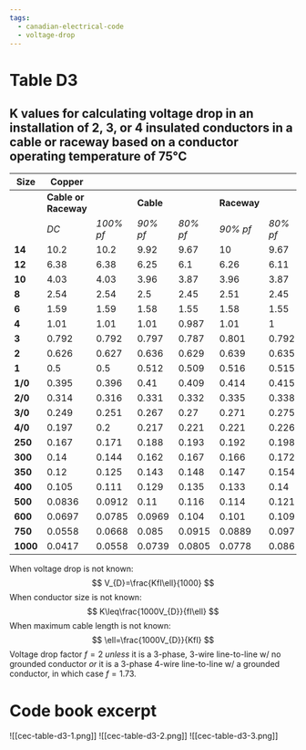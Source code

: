 ```yaml
---
tags:
  - canadian-electrical-code
  - voltage-drop
---
```

# Table D3
## K values for calculating voltage drop in an installation of 2, 3, or 4 insulated conductors in a cable or raceway based on a conductor operating temperature of 75°C

| Size                 | Copper |           |          |             |          |                      | Aluminum |           |          |             |          |          |
| -------------------- | ------ | --------- | -------- | ----------- | -------- | -------------------- | -------- | --------- | -------- | ----------- | -------- | -------- |
| | **Cable or Raceway** |        | **Cable** |          | **Raceway** |          | **Cable or Raceway** |          | **Cable** |          | **Raceway** |          |          |
|                      | *DC*   | *100% pf* | *90% pf* | *80% pf*    | *90% pf* | *80% pf*             | *DC*     | *100% pf* | *90% pf* | *80% pf*    | *90% pf* | *80% pf* |
| **14**               | 10.2   | 10.2      | 9.92     | 9.67        | 10       | 9.67                 | -        | -         | -        | -           | -        | -        |
| **12**               | 6.38   | 6.38      | 6.25     | 6.1         | 6.26     | 6.11                 | 10.5     | 10.5      | 10.3     | 10          | 10.3     | 9.99     |
| **10**               | 4.03   | 4.03      | 3.96     | 3.87        | 3.96     | 3.87                 | 6.58     | 3.87      | 6.58     | 6.58        | 6.44     | 6.28     |
| **8**                | 2.54   | 2.54      | 2.5      | 2.45        | 2.51     | 2.45                 | 4.14     | 2.45      | 4.14     | 4.14        | 4.07     | 3.97     |
| **6**                | 1.59   | 1.59      | 1.58     | 1.55        | 1.58     | 1.55                 | 2.62     | 1.55      | 2.62     | 2.62        | 2.58     | 2.53     |
| **4**                | 1.01   | 1.01      | 1.01     | 0.987       | 1.01     | 1                    | 1.65     | 1         | 1.65     | 1.65        | 1.63     | 1.61     |
| **3**                | 0.792  | 0.792     | 0.797    | 0.787       | 0.801    | 0.792                | 1.3      | 0.792     | 1.3      | 1.3         | 1.27     | 1.3      |
| **2**                | 0.626  | 0.627     | 0.636    | 0.629       | 0.639    | 0.635                | 1.04     | 0.634     | 1.04     | 1.04        | 1.04     | 1.03     |
| **1**                | 0.5    | 0.5       | 0.512    | 0.509       | 0.516    | 0.515                | 0.82     | 0.515     | 0.82     | 0.82        | 0.823    | 0.818    |
| **1/0**              | 0.395  | 0.396     | 0.41     | 0.409       | 0.414    | 0.415                | 0.651    | 0.414     | 0.651    | 0.652       | 0.659    | 0.657    |
| **2/0**              | 0.314  | 0.316     | 0.331    | 0.332       | 0.335    | 0.338                | 0.516    | 0.335     | 0.507    | 0.507       | 0.512    | 0.53     |
| **3/0**              | 0.249  | 0.251     | 0.267    | 0.27        | 0.271    | 0.275                | 0.408    | 0.275     | 0.408    | 0.409       | 0.42     | 0.425    |
| **4/0**              | 0.197  | 0.2       | 0.217    | 0.221       | 0.221    | 0.226                | 0.326    | 0.226     | 0.326    | 0.327       | 0.341    | 0.347    |
| **250**              | 0.167  | 0.171     | 0.188    | 0.193       | 0.192    | 0.198                | 0.275    | 0.197     | 0.275    | 0.277       | 0.291    | 0.295    |
| **300**              | 0.14   | 0.144     | 0.162    | 0.167       | 0.166    | 0.172                | 0.229    | 0.172     | 0.229    | 0.229       | 0.247    | 0.255    |
| **350**              | 0.12   | 0.125     | 0.143    | 0.148       | 0.147    | 0.154                | 0.196    | 0.154     | 0.196    | 0.196       | 0.215    | 0.224    |
| **400**              | 0.105  | 0.111     | 0.129    | 0.135       | 0.133    | 0.14                 | 0.172    | 0.133     | 0.172    | 0.175       | 0.191    | 0.195    |
| **500**              | 0.0836 | 0.0912    | 0.11     | 0.116       | 0.114    | 0.121                | 0.138    | 0.121     | 0.138    | 0.141       | 0.158    | 0.162    |
| **600**              | 0.0697 | 0.0785    | 0.0969   | 0.104       | 0.101    | 0.109                | 0.115    | 0.109     | 0.115    | 0.119       | 0.136    | 0.147    |
| **750**              | 0.0558 | 0.0668    | 0.085    | 0.0915      | 0.0889   | 0.097                | 0.0916   | 0.0915    | 0.0968   | 0.0968      | 0.121    | 0.119    |
| **1000**             | 0.0417 | 0.0558    | 0.0739   | 0.0805      | 0.0778   | 0.086                | 0.0686   | 0.0758    | 0.0933   | 0.0994      | 0.0973   | 0.105    |

When voltage drop is not known:
$$
V_{D}=\frac{KfI\ell}{1000}
$$
When conductor size is not known:
$$
K\leq\frac{1000V_{D}}{fI\ell}
$$
When maximum cable length is not known:
$$
\ell=\frac{1000V_{D}}{KfI}
$$
Voltage drop factor $f=2$ *unless* it is a 3-phase, 3-wire line-to-line w/ no grounded conductor *or* it is a 3-phase 4-wire line-to-line w/ a grounded conductor, in which case $f=1.73$.   
# Code book excerpt
![[cec-table-d3-1.png]]
![[cec-table-d3-2.png]]
![[cec-table-d3-3.png]]

